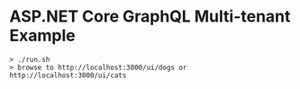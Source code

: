 # ASP.NET Core GraphQL Multi-tenant Example

```
> ./run.sh
> browse to http://localhost:3000/ui/dogs or http://localhost:3000/ui/cats
```

